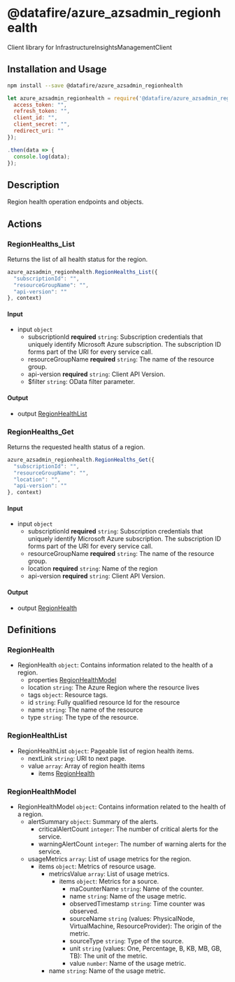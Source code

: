 # @datafire/azure_azsadmin_regionhealth

Client library for InfrastructureInsightsManagementClient

## Installation and Usage
```bash
npm install --save @datafire/azure_azsadmin_regionhealth
```
```js
let azure_azsadmin_regionhealth = require('@datafire/azure_azsadmin_regionhealth').create({
  access_token: "",
  refresh_token: "",
  client_id: "",
  client_secret: "",
  redirect_uri: ""
});

.then(data => {
  console.log(data);
});
```

## Description

Region health operation endpoints and objects.

## Actions

### RegionHealths_List
Returns the list of all health status for the region.


```js
azure_azsadmin_regionhealth.RegionHealths_List({
  "subscriptionId": "",
  "resourceGroupName": "",
  "api-version": ""
}, context)
```

#### Input
* input `object`
  * subscriptionId **required** `string`: Subscription credentials that uniquely identify Microsoft Azure subscription. The subscription ID forms part of the URI for every service call.
  * resourceGroupName **required** `string`: The name of the resource group.
  * api-version **required** `string`: Client API Version.
  * $filter `string`: OData filter parameter.

#### Output
* output [RegionHealthList](#regionhealthlist)

### RegionHealths_Get
Returns the requested health status of a region.


```js
azure_azsadmin_regionhealth.RegionHealths_Get({
  "subscriptionId": "",
  "resourceGroupName": "",
  "location": "",
  "api-version": ""
}, context)
```

#### Input
* input `object`
  * subscriptionId **required** `string`: Subscription credentials that uniquely identify Microsoft Azure subscription. The subscription ID forms part of the URI for every service call.
  * resourceGroupName **required** `string`: The name of the resource group.
  * location **required** `string`: Name of the region
  * api-version **required** `string`: Client API Version.

#### Output
* output [RegionHealth](#regionhealth)



## Definitions

### RegionHealth
* RegionHealth `object`: Contains information related to the health of a region.
  * properties [RegionHealthModel](#regionhealthmodel)
  * location `string`: The Azure Region where the resource lives
  * tags `object`: Resource tags.
  * id `string`: Fully qualified resource Id for the resource
  * name `string`: The name of the resource
  * type `string`: The type of the resource.

### RegionHealthList
* RegionHealthList `object`: Pageable list of region health items.
  * nextLink `string`: URI to next page.
  * value `array`: Array of region health items
    * items [RegionHealth](#regionhealth)

### RegionHealthModel
* RegionHealthModel `object`: Contains information related to the health of a region.
  * alertSummary `object`: Summary of the alerts.
    * criticalAlertCount `integer`: The number of critical alerts for the service.
    * warningAlertCount `integer`: The number of warning alerts for the service.
  * usageMetrics `array`: List of usage metrics for the region.
    * items `object`: Metrics of resource usage.
      * metricsValue `array`: List of usage metrics.
        * items `object`: Metrics for a source.
          * maCounterName `string`: Name of the counter.
          * name `string`: Name of the usage metric.
          * observedTimestamp `string`: Time counter was observed.
          * sourceName `string` (values: PhysicalNode, VirtualMachine, ResourceProvider): The origin of the metric.
          * sourceType `string`: Type of the source.
          * unit `string` (values: One, Percentage, B, KB, MB, GB, TB): The unit of the metric.
          * value `number`: Name of the usage metric.
      * name `string`: Name of the usage metric.



